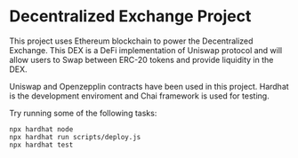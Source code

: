 # Decentralized Exchange Project

This project uses Ethereum blockchain to power the Decentralized Exchange. This DEX is a DeFi implementation of Uniswap protocol and will allow users to Swap between ERC-20 tokens and provide liquidity in the DEX.

Uniswap and Openzepplin contracts have been used in this project.
Hardhat is the development enviroment and Chai framework is used for testing.

Try running some of the following tasks:

```shell
npx hardhat node
npx hardhat run scripts/deploy.js
npx hardhat test
```
